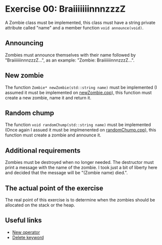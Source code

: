 # Exercise 00: BraiiiiiiinnnzzzZ

A Zombie class must be implemented, this class must have a string private attribute called "name" and a member function `void announce(void)`.

## Announcing

Zombies must announce themselves with their name followed by "BraiiiiiiinnnzzzZ...", as an example: "Zombie: BraiiiiiiinnnzzzZ...".

## New zombie

The function `Zombie* newZombie(std::string name)` must be implemented (I assumed it must be implemented on [newZombie.cpp](https://github.com/xDec0de/42CPP/blob/main/module01/ex00/newZombie.cpp)), this function must create a new zombie, name it and return it.

## Random chump

The function `void randomChump(std::string name)` must be implemented (Once again I assued it must be implmenented on [randomChump.cpp](https://github.com/xDec0de/42CPP/blob/main/module01/ex00/randomChump.cpp)), this function must create a zombie and announce it.

## Additional requirements

Zombies must be destroyed when no longer needed. The destructor must
print a message with the name of the zombie. I took just a bit of liberty here and decided that the message will be "(Zombie name) died.".

## The actual point of the exercise

The real point of this exercise is to determine when the zombies should be allocated on the stack or the heap.

## Useful links

- [New operator](https://www.geeksforgeeks.org/new-vs-operator-new-in-cpp/)
- [Delete keyword](https://www.geeksforgeeks.org/delete-in-c/)
